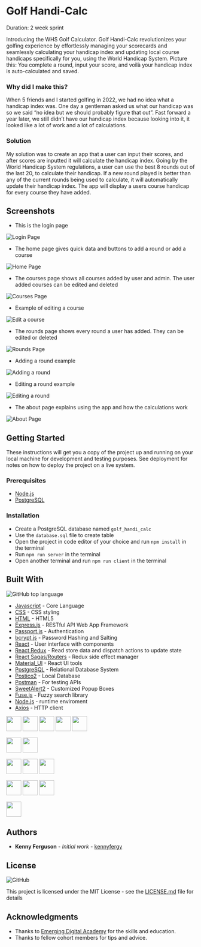 # Golf Handi-Calc

Duration: 2 week sprint

Introducing the WHS Golf Calculator. Golf Handi-Calc revolutionizes your golfing experience by effortlessly managing your scorecards and seamlessly calculating your handicap index and updating local course handicaps specifically for you, using the World Handicap System. Picture this: You complete a round, input your score, and voilà your handicap index is auto-calculated and saved.

### Why did I make this?

When 5 friends and I started golfing in 2022, we had no idea what a handicap index was. One day a gentleman asked us what our handicap was so we said “no idea but we should probably figure that out”. Fast forward a year later, we still didn’t have our handicap index because looking into it, it looked like a lot of work and a lot of calculations.

### Solution

My solution was to create an app that a user can input their scores, and after scores are inputted it will calculate the handicap index. Going by the World Handicap System regulations, a user can use the best 8 rounds out of the last 20, to calculate their handicap. If a new round played is better than any of the current rounds being used to calculate, it will automatically update their handicap index. The app will display a users course handicap for every course they have added.

## Screenshots

- This is the login page

![Login Page](/public/screenshots/login-page.png)

- The home page gives quick data and buttons to add a round or add a course

![Home Page](/public/screenshots/home-page.png)

- The courses page shows all courses added by user and admin. The user added courses can be edited and deleted

![Courses Page](/public/screenshots/courses-page.png)

- Example of editing a course

![Edit a course](/public/screenshots/edit-course.png)

- The rounds page shows every round a user has added. They can be edited or deleted

![Rounds Page](/public/screenshots/rounds-page.png)

- Adding a round example

![Adding a round](/public/screenshots/add-round-page.png)

- Editing a round example

![Editing a round](/public/screenshots/edit-round.png)

- The about page explains using the app and how the calculations work

![About Page](/public/screenshots/about%20page.png)

## Getting Started

These instructions will get you a copy of the project up and running on your local machine for development and testing purposes. See deployment for notes on how to deploy the project on a live system.

### Prerequisites

- [Node.js](https://nodejs.org/en)
- [PostgreSQL](https://www.postgresql.org/)

### Installation

- Create a PostgreSQL database named `golf_handi_calc`
- Use the `database.sql` file to create table
- Open the project in code editor of your choice and run `npm install` in the terminal
- Run `npm run server` in the terminal
- Open another terminal and run `npm run client` in the terminal

## Built With
![GitHub top language](https://img.shields.io/github/languages/top/KennyFergy/Golf-Handi-Calc)
- [Javascript](https://www.javascript.com/) - Core Language
- [CSS]([https://expressjs.com/](https://www.w3schools.com/w3css/defaulT.asp)) - CSS styling
- [HTML]([https://www.javascript.com/](https://www.w3schools.com/html)) - HTML5
- [Express.js](https://expressjs.com/) - RESTful API Web App Framework
- [Passport.js](https://www.passportjs.org/) - Authentication
- [bcrypt.js](https://www.npmjs.com/package/bcryptjs) - Password Hashing and Salting
- [React](https://react.dev/) - User interface with components
- [React Redux](https://react-redux.js.org/) - Read store data and dispatch actions to update state
- [React Sagas/Routers](https://redux-saga.js.org/) - Redux side effect manager
- [Material_UI](https://mui.com/) - React UI tools
- [PostgreSQL](https://www.postgresql.org/) - Relational Database System
- [Postico2](https://eggerapps.at/postico2/) - Local Database
- [Postman](https://www.postman.com/) - For testing APIs
- [SweetAlert2](https://sweetalert2.github.io/) - Customized Popup Boxes
- [Fuse.js](https://www.fusejs.io/) - Fuzzy search library
- [Node.js](https://nodejs.org/en/) - runtime enviroment
- [Axios](https://axios-http.com/) - HTTP client

<a href="https://www.w3schools.com/js/default.asp"><img src="https://raw.githubusercontent.com/devicons/devicon/master/icons/javascript/javascript-original.svg" height="40px" width="40px" /></a>
<a href="https://www.w3schools.com/w3css/defaulT.asp"><img src="https://raw.githubusercontent.com/devicons/devicon/master/icons/css3/css3-original.svg" height="40px" width="40px" /></a>
<a href="https://www.w3schools.com/html/"><img src="https://raw.githubusercontent.com/devicons/devicon/master/icons/html5/html5-original.svg" height="40px" width="40px" /></a> 
<a href="https://expressjs.com/"><img src="https://avatars.githubusercontent.com/u/5658226?s=200&v=4" height="40px" width="40px" /></a> 
<a href="https://www.passportjs.org"><img src="https://avatars.githubusercontent.com/u/1160530?s=200&v=4" height="40px" width="40px" /></a> 

<a href="https://reactjs.org/"><img src="https://raw.githubusercontent.com/devicons/devicon/master/icons/react/react-original-wordmark.svg" height="40px" width="40px" /></a> 
<a href="https://redux.js.org/"><img src="https://raw.githubusercontent.com/devicons/devicon/master/icons/redux/redux-original.svg" height="40px" width="40px" /></a>

<a href="https://axios-http.com"><img src="https://avatars.githubusercontent.com/u/32372333?s=200&v=4" height="40px" width="40px" /></a> 
<a href="https://material-ui.com/"><img src="https://raw.githubusercontent.com/devicons/devicon/master/icons/materialui/materialui-original.svg" height="40px" width="40px" /></a> 
<a href="https://www.postgresql.org/"><img src="https://raw.githubusercontent.com/devicons/devicon/master/icons/postgresql/postgresql-original.svg" height="40px" width="40px" /></a> 

<a href="https://www.postman.com/"><img src="https://voyager.postman.com/logo/postman-logo-icon-orange.svg" height="40px" width="40px" /></a> 
<a href="https://sweetalert2.github.io"><img src="https://avatars.githubusercontent.com/u/35137722?s=200&v=4" height="40px" width="40px" /></a> 
<a href="https://www.fusejs.io/"><img src="https://www.fusejs.io/assets/img/logo.png" height="40px" width="40px" /></a>
 
<a href="https://nodejs.org/en/"><img src="https://github.com/devicons/devicon/blob/master/icons/nodejs/nodejs-plain.svg" height="40px" width="40px" /></a> 

<!-- ## Contributing

Please read [CONTRIBUTING.md](https://gist.github.com/PurpleBooth/b24679402957c63ec426) for details on our code of conduct, and the process for submitting pull requests to us. -->

## Authors

- **Kenny Ferguson** - _Initial work_ - [kennyfergy](https://github.com/Kennyfergy)

## License
![GitHub](https://img.shields.io/github/license/Kennyfergy/Golf-Handi-Calc)


This project is licensed under the MIT License - see the [LICENSE.md](LICENSE.md) file for details

## Acknowledgments

- Thanks to [Emerging Digital Academy](https://emergingacademy.org/) for the skills and education.
- Thanks to fellow cohort members for tips and advice.
